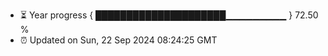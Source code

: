 - ⏳ Year progress { █████████████████████▁▁▁▁▁▁▁▁▁ } 72.50 %
- ⏰ Updated on Sun, 22 Sep 2024 08:24:25 GMT

